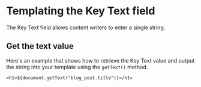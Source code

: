 # Templating the Key Text field

The Key Text field allows content writers to enter a single string.

## Get the text value

Here's an example that shows how to retrieve the Key Text value and output the string into your template using the `getText()` method.

```
<h1>${document.getText("blog_post.title")}</h1>
```
